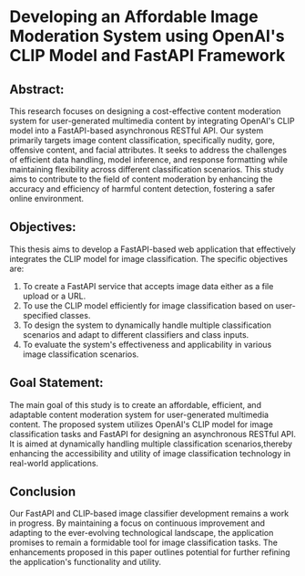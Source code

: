 # Developing an Affordable Image Moderation System using OpenAI's CLIP Model and FastAPI Framework

## Abstract:

This research focuses on designing a cost-effective content moderation system for user-generated multimedia content by integrating OpenAI's CLIP model into a FastAPI-based asynchronous RESTful API.
Our system primarily targets image content classification, specifically nudity, gore, offensive content, and facial attributes.
It seeks to address the challenges of efficient data handling, model inference, and response formatting while maintaining flexibility across different classification scenarios.
This study aims to contribute to the field of content moderation by enhancing the accuracy and efficiency of harmful content detection, 
fostering a safer online environment.

## Objectives:

This thesis aims to develop a FastAPI-based web application that effectively integrates the CLIP model for image classification. The specific objectives are:

1. To create a FastAPI service that accepts image data either as a file upload or a URL.
2. To use the CLIP model efficiently for image classification based on user-specified classes.
3. To design the system to dynamically handle multiple classification scenarios and adapt to different classifiers and class inputs.
4. To evaluate the system's effectiveness and applicability in various image classification scenarios.

## Goal Statement:

The main goal of this study is to create an affordable, efficient, and adaptable content moderation system for user-generated multimedia content.
The proposed system utilizes OpenAI's CLIP model for image classification tasks and FastAPI for designing an asynchronous RESTful API.
It is aimed at dynamically handling multiple classification scenarios,thereby enhancing the accessibility and utility of image classification technology in real-world applications.

## Conclusion

Our FastAPI and CLIP-based image classifier development remains a work in progress.
By maintaining a focus on continuous improvement and adapting to the ever-evolving technological landscape, the application promises to remain a formidable tool for image classification tasks.
The enhancements proposed in this paper outlines potential for further refining the application's functionality and utility.
